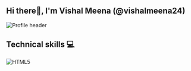## Hi there👋, I'm Vishal Meena (@vishalmeena24)
![Profile header](https://img.shields.io/badge/Hey%20there-👋-green)

## Technical skills 💻
![HTML5](https://img.shields.io/badge/HTML5-E34F26?logo=html5&logoColor=white)
